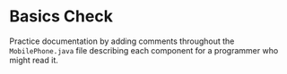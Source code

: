 # Basics Check

Practice documentation by adding comments throughout the `MobilePhone.java` file describing each component for a programmer who might read it.